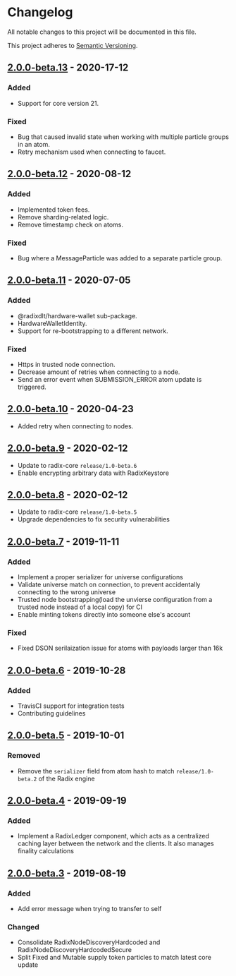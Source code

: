 # Changelog

All notable changes to this project will be documented in this file.
 
This project adheres to [Semantic Versioning](https://semver.org/spec/v2.0.0.html).

## [2.0.0-beta.13](https://github.com/radixdlt/radixdlt-js/releases/tag/2.0-beta.13) - 2020-17-12

### Added

* Support for core version 21.


### Fixed

* Bug that caused invalid state when working with multiple particle groups in an atom.
* Retry mechanism used when connecting to faucet.


## [2.0.0-beta.12](https://github.com/radixdlt/radixdlt-js/releases/tag/2.0-beta.12) - 2020-08-12

### Added

* Implemented token fees.
* Remove sharding-related logic.
* Remove timestamp check on atoms.

### Fixed 

* Bug where a MessageParticle was added to a separate particle group.

## [2.0.0-beta.11](https://github.com/radixdlt/radixdlt-js/releases/tag/2.0-beta.11) - 2020-07-05

### Added

* @radixdlt/hardware-wallet sub-package.
* HardwareWalletIdentity.
* Support for re-bootstrapping to a different network.

### Fixed

* Https in trusted node connection.
* Decrease amount of retries when connecting to a node.
* Send an error event when SUBMISSION_ERROR atom update is triggered.

## [2.0.0-beta.10](https://github.com/radixdlt/radixdlt-js/releases/tag/2.0-beta.10) - 2020-04-23

* Added retry when connecting to nodes.

## [2.0.0-beta.9](https://github.com/radixdlt/radixdlt-js/releases/tag/2.0-beta.9) - 2020-02-12

* Update to radix-core `release/1.0-beta.6`
* Enable encrypting arbitrary data with RadixKeystore

## [2.0.0-beta.8](https://github.com/radixdlt/radixdlt-js/releases/tag/2.0-beta.8) - 2020-02-12

* Update to radix-core `release/1.0-beta.5`
* Upgrade dependencies to fix security vulnerabilities

## [2.0.0-beta.7](https://github.com/radixdlt/radixdlt-js/releases/tag/2.0.0-beta.7) - 2019-11-11

### Added

* Implement a proper serializer for universe configurations
* Validate universe match on connection, to prevent accidentally connecting to the wrong universe
* Trusted node bootstrapping(load the unvierse configuration from a trusted node instead of a local copy) for CI
* Enable minting tokens directly into someone else's account

### Fixed

* Fixed DSON serilaization issue for atoms with payloads larger than 16k

## [2.0.0-beta.6](https://github.com/radixdlt/radixdlt-js/releases/tag/2.0.0-beta.6) - 2019-10-28

### Added

* TravisCI support for integration tests
* Contributing guidelines

## [2.0.0-beta.5](https://github.com/radixdlt/radixdlt-js/releases/tag/2.0.0-beta.5) - 2019-10-01

### Removed

* Remove the `serializer` field from atom hash to match `release/1.0-beta.2` of the Radix engine

## [2.0.0-beta.4](https://github.com/radixdlt/radixdlt-js/releases/tag/2.0.0-beta.4) - 2019-09-19

### Added

* Implement a RadixLedger component, which acts as a centralized caching layer between the network and the clients. It also manages finality calculations
 
## [2.0.0-beta.3](https://github.com/radixdlt/radixdlt-js/releases/tag/2.0.0-beta.3) - 2019-08-19

### Added

* Add error message when trying to transfer to self

### Changed

* Consolidate RadixNodeDiscoveryHardcoded and RadixNodeDiscoveryHardcodedSecure
* Split Fixed and Mutable supply token particles to match latest core update
